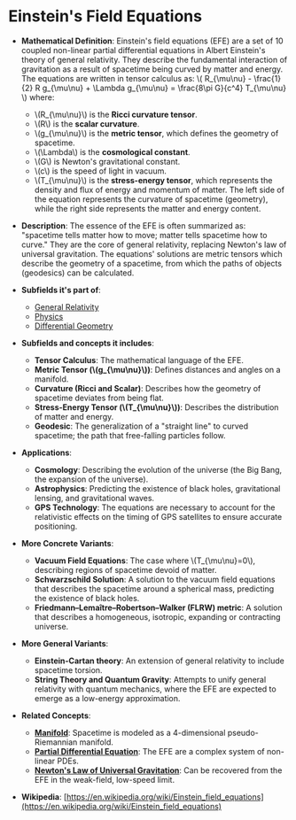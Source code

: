 # Einstein's Field Equations

- **Mathematical Definition**: Einstein's field equations (EFE) are a set of 10 coupled non-linear partial differential equations in Albert Einstein's theory of general relativity. They describe the fundamental interaction of gravitation as a result of spacetime being curved by matter and energy. The equations are written in tensor calculus as:
  \\( R_{\mu\nu} - \frac{1}{2} R g_{\mu\nu} + \Lambda g_{\mu\nu} = \frac{8\pi G}{c^4} T_{\mu\nu} \\)
  where:
    - \\(R_{\mu\nu}\\) is the **Ricci curvature tensor**.
    - \\(R\\) is the **scalar curvature**.
    - \\(g_{\mu\nu}\\) is the **metric tensor**, which defines the geometry of spacetime.
    - \\(\Lambda\\) is the **cosmological constant**.
    - \\(G\\) is Newton's gravitational constant.
    - \\(c\\) is the speed of light in vacuum.
    - \\(T_{\mu\nu}\\) is the **stress-energy tensor**, which represents the density and flux of energy and momentum of matter.
  The left side of the equation represents the curvature of spacetime (geometry), while the right side represents the matter and energy content.

- **Description**: The essence of the EFE is often summarized as: "spacetime tells matter how to move; matter tells spacetime how to curve." They are the core of general relativity, replacing Newton's law of universal gravitation. The equations' solutions are metric tensors which describe the geometry of a spacetime, from which the paths of objects (geodesics) can be calculated.

- **Subfields it's part of**:
    - [General Relativity](https://en.wikipedia.org/wiki/General_relativity)
    - [Physics](https://en.wikipedia.org/wiki/Physics)
    - [Differential Geometry](https://en.wikipedia.org/wiki/Differential_geometry)

- **Subfields and concepts it includes**:
    - **Tensor Calculus**: The mathematical language of the EFE.
    - **Metric Tensor (\\(g_{\mu\nu}\\))**: Defines distances and angles on a manifold.
    - **Curvature (Ricci and Scalar)**: Describes how the geometry of spacetime deviates from being flat.
    - **Stress-Energy Tensor (\\(T_{\mu\nu}\\))**: Describes the distribution of matter and energy.
    - **Geodesic**: The generalization of a "straight line" to curved spacetime; the path that free-falling particles follow.

- **Applications**:
    - **Cosmology**: Describing the evolution of the universe (the Big Bang, the expansion of the universe).
    - **Astrophysics**: Predicting the existence of black holes, gravitational lensing, and gravitational waves.
    - **GPS Technology**: The equations are necessary to account for the relativistic effects on the timing of GPS satellites to ensure accurate positioning.

- **More Concrete Variants**:
    - **Vacuum Field Equations**: The case where \\(T_{\mu\nu}=0\\), describing regions of spacetime devoid of matter.
    - **Schwarzschild Solution**: A solution to the vacuum field equations that describes the spacetime around a spherical mass, predicting the existence of black holes.
    - **Friedmann–Lemaître–Robertson–Walker (FLRW) metric**: A solution that describes a homogeneous, isotropic, expanding or contracting universe.

- **More General Variants**:
    - **Einstein-Cartan theory**: An extension of general relativity to include spacetime torsion.
    - **String Theory and Quantum Gravity**: Attempts to unify general relativity with quantum mechanics, where the EFE are expected to emerge as a low-energy approximation.

- **Related Concepts**:
    - **[Manifold](../../pure_mathematics/geometry/manifold.md)**: Spacetime is modeled as a 4-dimensional pseudo-Riemannian manifold.
    - **[Partial Differential Equation](../../applied_mathematics/differential_equations/pde.md)**: The EFE are a complex system of non-linear PDEs.
    - **[Newton's Law of Universal Gravitation](../classical_mechanics/newtons_law_of_gravitation.md)**: Can be recovered from the EFE in the weak-field, low-speed limit.

- **Wikipedia**: [https://en.wikipedia.org/wiki/Einstein_field_equations](https://en.wikipedia.org/wiki/Einstein_field_equations)
